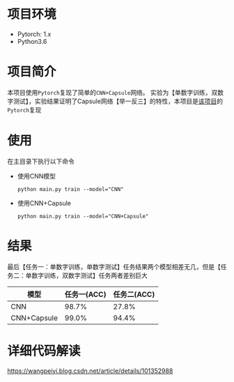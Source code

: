 # 项目环境
- Pytorch: 1.x
- Python3.6

# 项目简介
本项目使用`Pytorch`复现了简单的`CNN+Capsule`网络。
实验为【单数字训练，双数字测试】，实验结果证明了Capsule网络【举一反三】的特性，本项目是[该项目](https://kexue.fm/archives/4819)的`Pytorch`复现

# 使用
在主目录下执行以下命令
- 使用CNN模型

    ```
    python main.py train --model="CNN"
    ```
- 使用CNN+Capsule
    ```
    python main.py train --model="CNN+Capsule"
    ```
# 结果
最后【任务一：单数字训练，单数字测试】任务结果两个模型相差无几，但是【任务二：单数字训练，双数字测试】任务两者差别巨大

模型|任务一(ACC) | 任务二(ACC)
---|---|---
CNN|98.7\% | 27.8\%
CNN+Capsule|99.0\% | 94.4\%

# 详细代码解读
https://wangpeiyi.blog.csdn.net/article/details/101352988

